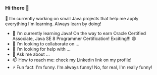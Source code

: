 ### Hi there 👋

 🔭 I’m currently working on small Java projects that help me apply everything I'm learning. Always learn by doing!
- 🌱 I’m currently learning Java! On the way to earn Oracle Certified Associate, Java SE 8 Programmer Certification! Exciting!!! 😄
- 👯 I’m looking to collaborate on ...
- 🤔 I’m looking for help with ...
- 💬 Ask me about ...
- 📫 How to reach me: check my Linkedin link on my profile!
- ⚡ Fun fact: I'm funny. I'm always funny! No, for real, I'm really funny!

<!--
**alidevme/alidevme** is a ✨ _special_ ✨ repository because its `README.md` (this file) appears on your GitHub profile.

Here are some ideas to get you started:

- 🔭 I’m currently working on small Java projects that help me apply everything I'm learning. Always learn by doing!
- 🌱 I’m currently learning Java! On the way to earn Oracle Certified Associate, Java SE 8 Programmer Certification! Exciting!!! 😄
- 👯 I’m looking to collaborate on ...
- 🤔 I’m looking for help with ...
- 💬 Ask me about ...
- 📫 How to reach me: check my Linkedin link on my profile!
- ⚡ Fun fact: I'm funny. I'm always funny! No, for real, I'm really funny!
-->

